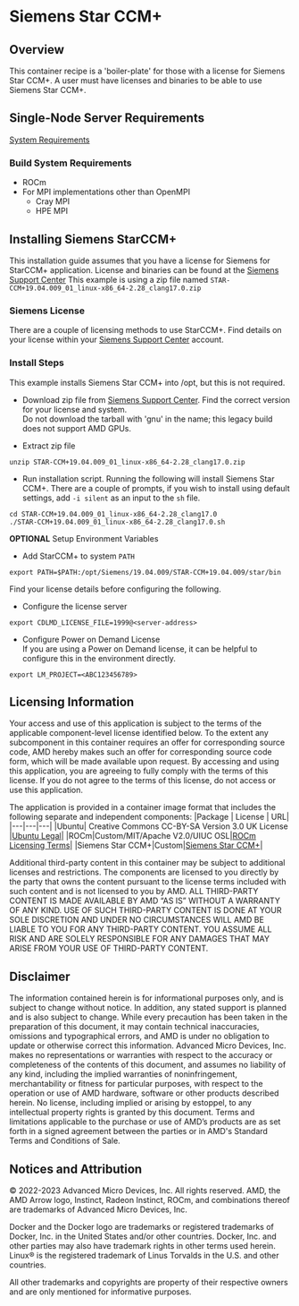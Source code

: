 # Siemens Star CCM+

## Overview
This container recipe is a 'boiler-plate' for those with a license for Siemens Star CCM+. 
A user must have licenses and binaries to be able to use Siemens Star CCM+. 

## Single-Node Server Requirements
[System Requirements](/README.md#single-node-server-requirements) 

### Build System Requirements
- ROCm
- For MPI implementations other than OpenMPI
    - Cray MPI
    - HPE MPI

## Installing Siemens StarCCM+
This installation guide assumes that you have a license for Siemens for StarCCM+ application. 
License and binaries can be found at the [Siemens Support Center](https://support.sw.siemens.com/en-US)
This example is using a zip file named `STAR-CCM+19.04.009_01_linux-x86_64-2.28_clang17.0.zip`

### Siemens License
There are a couple of licensing methods to use StarCCM+. Find details on your license within your [Siemens Support Center](https://support.sw.siemens.com/en-US) account.


### Install Steps
This example installs Siemens Star CCM+ into /opt, but this is not required. 

- Download zip file from [Siemens Support Center](https://support.sw.siemens.com/en-US).
Find the correct version for your license and system.  
Do not download the tarball with 'gnu' in the name; this legacy build does not support AMD GPUs.  

- Extract zip file
```
unzip STAR-CCM+19.04.009_01_linux-x86_64-2.28_clang17.0.zip
```

- Run installation script. 
Running the following will install Siemens Star CCM+.
There are a couple of prompts, if you wish to install using default settings, add `-i silent` as an input to the `sh` file. 

```
cd STAR-CCM+19.04.009_01_linux-x86_64-2.28_clang17.0 
./STAR-CCM+19.04.009_01_linux-x86_64-2.28_clang17.0.sh
```

**OPTIONAL** Setup Environment Variables   
- Add StarCCM+ to system `PATH`
```
export PATH=$PATH:/opt/Siemens/19.04.009/STAR-CCM+19.04.009/star/bin
```

Find your license details before configuring the following. 
- Configure the license server
```
export CDLMD_LICENSE_FILE=1999@<server-address>
```
- Configure Power on Demand License  
If you are using a Power on Demand license, it can be helpful to configure this in the environment directly. 

```
export LM_PROJECT=<ABC123456789>
```

## Licensing Information
Your access and use of this application is subject to the terms of the applicable component-level license identified below. To the extent any subcomponent in this container requires an offer for corresponding source code, AMD hereby makes such an offer for corresponding source code form, which will be made available upon request. By accessing and using this application, you are agreeing to fully comply with the terms of this license. If you do not agree to the terms of this license, do not access or use this application.

The application is provided in a container image format that includes the following separate and independent components:
|Package | License | URL|
|---|---|---|
|Ubuntu| Creative Commons CC-BY-SA Version 3.0 UK License |[Ubuntu Legal](https://ubuntu.com/legal)|
|ROCm|Custom/MIT/Apache V2.0/UIUC OSL|[ROCm Licensing Terms](https://rocm.docs.amd.com/en/latest/release/licensing.html)|
|Siemens Star CCM+|Custom|[Siemens Star CCM+](https://plm.sw.siemens.com/en-US/simcenter/fluids-thermal-simulation/star-ccm/)|

Additional third-party content in this container may be subject to additional licenses and restrictions. The components are licensed to you directly by the party that owns the content pursuant to the license terms included with such content and is not licensed to you by AMD. ALL THIRD-PARTY CONTENT IS MADE AVAILABLE BY AMD “AS IS” WITHOUT A WARRANTY OF ANY KIND. USE OF SUCH THIRD-PARTY CONTENT IS DONE AT YOUR SOLE DISCRETION AND UNDER NO CIRCUMSTANCES WILL AMD BE LIABLE TO YOU FOR ANY THIRD-PARTY CONTENT. YOU ASSUME ALL RISK AND ARE SOLELY RESPONSIBLE FOR ANY DAMAGES THAT MAY ARISE FROM YOUR USE OF THIRD-PARTY CONTENT.

## Disclaimer
The information contained herein is for informational purposes only, and is subject to change without notice. In addition, any stated support is planned and is also subject to change. While every precaution has been taken in the preparation of this document, it may contain technical inaccuracies, omissions and typographical errors, and AMD is under no obligation to update or otherwise correct this information. Advanced Micro Devices, Inc. makes no representations or warranties with respect to the accuracy or completeness of the contents of this document, and assumes no liability of any kind, including the implied warranties of noninfringement, merchantability or fitness for particular purposes, with respect to the operation or use of AMD hardware, software or other products described herein. No license, including implied or arising by estoppel, to any intellectual property rights is granted by this document. Terms and limitations applicable to the purchase or use of AMD’s products are as set forth in a signed agreement between the parties or in AMD's Standard Terms and Conditions of Sale.

## Notices and Attribution
© 2022-2023 Advanced Micro Devices, Inc. All rights reserved. AMD, the AMD Arrow logo, Instinct, Radeon Instinct, ROCm, and combinations thereof are trademarks of Advanced Micro Devices, Inc.

Docker and the Docker logo are trademarks or registered trademarks of Docker, Inc. in the United States and/or other countries. Docker, Inc. and other parties may also have trademark rights in other terms used herein. Linux® is the registered trademark of Linus Torvalds in the U.S. and other countries.

All other trademarks and copyrights are property of their respective owners and are only mentioned for informative purposes.

